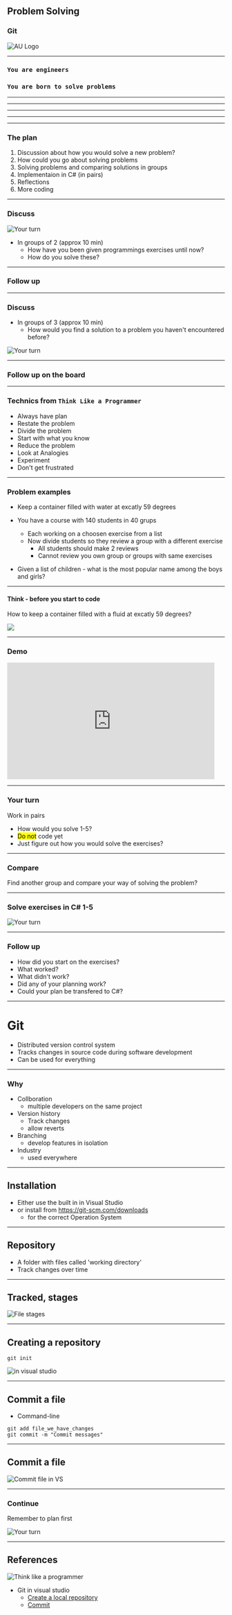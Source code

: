 <!-- .slide: data-background="#003d73" -->

## Problem Solving

### Git

![AU Logo](./../img/aulogo_uk_var2_white.png "AU Logo") <!-- .element style="width: 200px; position: fixed; bottom: 50px; left: 50px" -->

---

### `You are engineers`

### `You are born to solve problems`

----

<!-- .slide: data-background-image="./img/spacexrocketreturn.jpeg" -->

----

<!-- .slide: data-background-image="./img/Pulse-Heart-Transportation-System-1.jpg" data-background-size="contain" -->

----

<!-- .slide: data-background-image="./img/h8.jpg" data-background-size="contain"  -->

----

<!-- .slide: data-background-image="./img/engineer.jpeg" data-background-size="contain" -->

---

### The plan

1. Discussion about how you would solve a new problem?
1. How could you go about solving problems
1. Solving problems and comparing solutions in groups
1. Implementaion in C# (in pairs)
1. Reflections
1. More coding

----

### Discuss

![Your turn](https://media.giphy.com/media/v1.Y2lkPTc5MGI3NjExYTVia3VzYXhrM3BkOWMwbXZ5anNwdWNrandhanZkNm81aXZleTNhbyZlcD12MV9pbnRlcm5hbF9naWZfYnlfaWQmY3Q9Zw/AEHPS520DUgJF8wnon/giphy.gif "") <!-- .element: style="position: absolute; right: 30px; top: 200px; width:200px" -->

* In groups of 2 (approx 10 min)
    * How have you been given programmings exercises until now?
    * How do you solve these?


----

### Follow up

----


### Discuss

* In groups of 3 (approx 10 min)
    * How would you find a solution to a problem you haven't encountered before?

![Your turn](https://media.giphy.com/media/v1.Y2lkPTc5MGI3NjExOTBoaXk5Nmd3YzRvNGoxMWkyNG9rdnBvbjdtYnAzczY1MWg0NmZzMSZlcD12MV9pbnRlcm5hbF9naWZfYnlfaWQmY3Q9Zw/27sT7J8QTn4ITbFqmZ/giphy.gif "") <!-- .element: style="float: right; height="200px" -->


----

### Follow up on the board

---

### Technics from `Think Like a Programmer`

* Always have plan
* Restate the problem
* Divide the problem
* Start with what you know
* Reduce the problem
* Look at Analogies
* Experiment
* Don't get frustrated


----

### Problem examples

* Keep a container filled with water at excatly 59 degrees

* You have a course with 140 students in 40 grups
    * Each working on a choosen exercise from a list
    * Now divide students so they review a group with a different exercise
        * All students should make 2 reviews
        * Cannot review you own group or groups with same exercises

* Given a list of children - what is the most popular name among the boys and girls?

<!-- .slide: style="font-size: 32px" --->

---

#### Think - before you start to code

How to keep a container filled with a fluid at excatly 59 degrees?

[<img src="./img/Reservoir_Dogs.jpeg">](https://www.youtube.com/watch?v=vayksn4Y93A&) <!-- .element: style="height: 400px" -->


----

### Demo

<iframe src="https://giphy.com/embed/PlLanl8Bzcvr14IfjJ" width="480" height="270" frameBorder="0" class="giphy-embed" allowFullScreen></iframe>

----

### Your turn

Work in pairs

* How would you solve 1-5?
* <mark>Do not</mark> code yet
* Just figure out how you would solve the exercises?

----

### Compare

Find another group and compare your way of solving the problem?


----

### Solve exercises in C# 1-5

![Your turn](./img/code.jpeg "") <!-- .element: style="height: 500px" -->


----

### Follow up

* How did you start on the exercises?
* What worked?
* What didn't work?
* Did any of your planning work?
* Could your plan be transfered to C#?

---

# Git

- Distributed version control system
- Tracks changes in source code during software development
- Can be used for everything

----

### Why

- Collboration
    - multiple developers on the same project
- Version history
    - Track changes
    - allow reverts
- Branching
    - develop features in isolation
- Industry
    - used everywhere

----

## Installation

- Either use the built in in Visual Studio
- or install from https://git-scm.com/downloads
    - for the correct Operation System

----

## Repository

- A folder with files called 'working directory'
- Track changes over time

----

## Tracked, stages

![File stages](./img/image14_bfaa7bb66e.png)

----

## Creating a repository

```
git init
```

![in visual studio](./img/git-repository-create-local.png) <!-- .element: style="height: 450px" -->

----

## Commit a file

- Command-line

```
git add file_we_have_changes
git commit -m "Commit messages"
```

----

## Commit a file

![Commit file in VS](./img/git-commit-message.png)

----

### Continue 

Remember to plan first

![Your turn](./img/code.jpeg "") <!-- .element: style="height: 500px" -->


---


## References

![Think like a programmer](https://i.gr-assets.com/images/S/compressed.photo.goodreads.com/books/1378752167i/18469872._UY630_SR1200,630_.jpg "") <!-- .element: style="height: 300px" -->

- Git in visual studio
    - [Create a local repository](https://learn.microsoft.com/en-us/visualstudio/version-control/git-create-repository?view=vs-2022#work-with-local-repos)
    - [Commit](https://learn.microsoft.com/en-us/visualstudio/version-control/git-make-commit?view=vs-2022)
